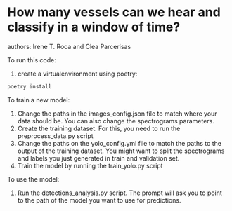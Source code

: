# How many vessels can we hear and classify in a window of time? 

authors: Irene T. Roca and Clea Parcerisas

To run this code: 
1. create a virtualenvironment using poetry:

```bash
poetry install
```

To train a new model: 
1. Change the paths in the images_config.json file to match where your data should be. You can also change the spectrograms parameters. 
2. Create the training dataset. For this, you need to run the preprocess_data.py script
3. Change the paths on the yolo_config.yml file to match the paths to the output of the training dataset. You might want to split the spectrograms and labels you just generated in train and validation set.
4. Train the model by running the train_yolo.py script


To use the model: 
1. Run the detections_analysis.py script. The prompt will ask you to point to the path of the model you want to use for predictions.



